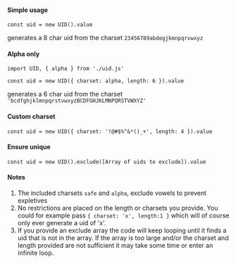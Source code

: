 #### Simple usage

```
const uid = new UID().value
```

generates a 8 char uid from the charset `23456789abdegjkmnpqrvwxyz`

#### Alpha only

```
import UID, { alpha } from './uid.js'

const uid = new UID({ charset: alpha, length: 6 }).value
```

generates a 6 char uid from the charset `'bcdfghjklmnpqrstvwxyzBCDFGHJKLMNPQRSTVWXYZ'`

#### Custom charset

```
const uid = new UID({ charset: '!@#$%^&*()_+', length: 4 }).value
```

#### Ensure unique 

```
const uid = new UID().exclude([Array of uids to exclude]).value 
```

#### Notes 

1. The included charsets `safe` and `alpha`, exclude vowels to prevent expletives
2. No restrictions are placed on the length or charsets you provide. You could for example pass `{ charset: 'x', length:1 }`  which will of course only ever generate a uid of 'x'.
3. If you provide an exclude array the code will keep looping until it finds a uid that is not in the array. If the array is too large and/or the charset and length provided are not sufficient it may take some time or enter an infinite loop.  
